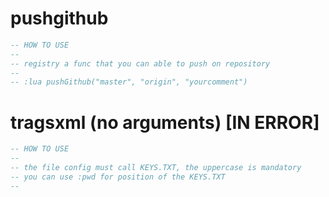 # pushgithub

```lua
-- HOW TO USE
--
-- registry a func that you can able to push on repository 
--
-- :lua pushGithub("master", "origin", "yourcomment")
```

# tragsxml (no arguments) [IN ERROR]

```lua
-- HOW TO USE
--
-- the file config must call KEYS.TXT, the uppercase is mandatory
-- you can use :pwd for position of the KEYS.TXT
--
```
